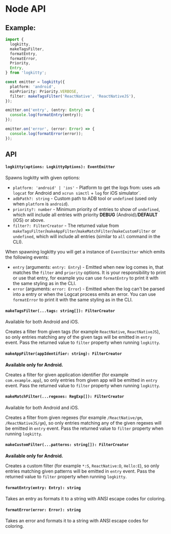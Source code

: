 # Node API

## Example: 
```ts
import {
  logkitty,
  makeTagsFilter,
  formatEntry,
  formatError,
  Priority,
  Entry,
} from 'logkitty';

const emitter = logkitty({
  platform: 'android',
  minPriority: Priority.VERBOSE,
  filter: makeTagsFilter('ReactNative', 'ReactNativeJS'),
});

emitter.on('entry', (entry: Entry) => {
  console.log(formatEntry(entry));
});

emitter.on('error', (error: Error) => {
  console.log(formatError(error));
});
```
## API

#### `logkitty(options: LogkittyOptions): EventEmitter`

Spawns logkitty with given options:

* `platform: 'android' | 'ios'` - Platform to get the logs from: uses `adb logcat` for Android and `xcrun simctl` + `log` for iOS simulator`.
* `adbPath?: string` - Custom path to ADB tool or `undefined` (used only when `platform` is `android`).
* `priority?: number` - Minimum priority of entries to show of `undefined`, which will include all entries with priority **DEBUG** (Android)/**DEFAULT** (iOS) or above.
* `filter?: FilterCreator` - The returned value from `makeTagsFilter`/`makeAppFilter`/`makeMatchFilter`/`makeCustomFilter` or `undefined`, which will include all entries (similar to `all` command in the CLI).

When spawning logkitty you will get a instance of `EventEmitter` which emits the following events:

* `entry` (arguments: `entry: Entry`) - Emitted when new log comes in, that matches the `filter` and `priority` options. It is your responsibility to print or use that entry, for example you can use `formatEntry` to print it with the same styling as in the CLI.
* `error` (arguments: `error: Error`) - Emitted when the log can't be parsed into a entry or when the Logcat process emits an error. You can use `formatError` to print it with the same styling as in the CLI.

#### `makeTagsFilter(...tags: string[]): FilterCreator`

Available for both Android and iOS.

Creates a filter from given tags (for example `ReactNative`, `ReactNativeJS`), so only entries matching any of the given tags will be emitted in `entry` event. Pass the returned value to `filter` property when running `logkitty`.

#### `makeAppFilter(appIdentifier: string): FilterCreator`

__Available only for Android.__

Creates a filter for given application identifier (for example `com.example.app`), so only entries from given app will be emitted in `entry` event. Pass the returned value to `filter` property when running `logkitty`.


#### `makeMatchFilter(...regexes: RegExp[]): FilterCreator`

Available for both Android and iOS.

Creates a filter from given regexes (for example `/ReactNative/gm`, `/ReactNativeJS/gm`), so only entries matching any of the given regexes will be emitted in `entry` event. Pass the returned value to `filter` property when running `logkitty`.

#### `makeCustomFilter(...patterns: string[]): FilterCreator`

__Available only for Android.__

Creates a custom filter (for example `*:S`, `ReactNative:D`, `Hello:E`), so only entries matching given patterns will be emitted in `entry` event. Pass the returned value to `filter` property when running `logkitty`.

#### `formatEntry(entry: Entry): string`

Takes an entry as formats it to a string with ANSI escape codes for coloring.

#### `formatError(error: Error): string`

Takes an error and formats it to a string with ANSI escape codes for coloring.